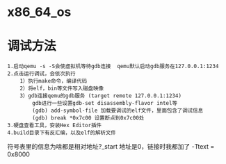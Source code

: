 # x86_64_os
# 调试方法
    1.启动qemu -s -S会使虚拟机等待gdb连接  qemu默认启动gdb服务在127.0.0.1:1234
    2.点击运行调试，会依次执行
        1）执行make命令，编译代码
        2）将elf，bin等文件写入磁盘映像
        3）gdb连接qemu的gdb服务 (target remote 127.0.0.1:1234)
            gdb进行一些设置gdb-set disassembly-flavor intel等
            (gdb) add-symbol-file 加载要调试的elf文件，里面包含了调试信息
            (gdb) break *0x7c00 设置断点到0x7c00处
    3.硬盘查看工具，安装Hex Editor插件
    4.build目录下有反汇编，以及elf的解析文件
    

    

符号表里的信息为啥都是相对地址?_start 地址是0，链接时我都加了 -Ttext = 0x8000
